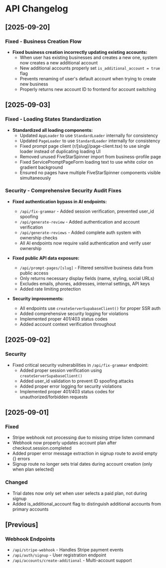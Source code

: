 # API Changelog

## [2025-09-20]
### Fixed - Business Creation Flow
- **Fixed business creation incorrectly updating existing accounts:**
  - When user has existing businesses and creates a new one, system now creates a new additional account
  - New additional accounts properly set `is_additional_account = true` flag
  - Prevents renaming of user's default account when trying to create new business
  - Properly returns new account ID to frontend for account switching

## [2025-09-03]
### Fixed - Loading States Standardization
- **Standardized all loading components:**
  - Updated `AppLoader` to use `StandardLoader` internally for consistency
  - Updated `PageLoader` to use `StandardLoader` internally for consistency
  - Fixed prompt page client (r/[slug]/page-client.tsx) to use single loader instead of duplicating loading UI
  - Removed unused FiveStarSpinner import from business-profile page
  - Fixed ServicePromptPageForm loading text to use white color on gradient background
  - Ensured no pages have multiple FiveStarSpinner components visible simultaneously

### Security - Comprehensive Security Audit Fixes
- **Fixed authentication bypass in AI endpoints:**
  - `/api/fix-grammar` - Added session verification, prevented user_id spoofing
  - `/api/generate-review` - Added authentication and account verification
  - `/api/generate-reviews` - Added complete auth system with ownership checks
  - All AI endpoints now require valid authentication and verify user ownership

- **Fixed public API data exposure:**
  - `/api/prompt-pages/[slug]` - Filtered sensitive business data from public access
  - Only returns necessary display fields (name, styling, social URLs)
  - Excludes emails, phones, addresses, internal settings, API keys
  - Added rate limiting protection

- **Security improvements:**
  - All endpoints use `createServerSupabaseClient()` for proper SSR auth
  - Added comprehensive security logging for violations
  - Implemented proper 401/403 status codes
  - Added account context verification throughout

## [2025-09-02]
### Security
- Fixed critical security vulnerabilities in `/api/fix-grammar` endpoint:
  - Added proper session verification using `createServerSupabaseClient()`
  - Added user_id validation to prevent ID spoofing attacks
  - Added proper error logging for security violations
  - Implemented proper 401/403 status codes for unauthorized/forbidden requests

## [2025-09-01]
### Fixed
- Stripe webhook not processing due to missing stripe listen command
- Webhook now properly updates account plan after checkout.session.completed
- Added proper error message extraction in signup route to avoid empty {} errors
- Signup route no longer sets trial dates during account creation (only when plan selected)

### Changed
- Trial dates now only set when user selects a paid plan, not during signup
- Added is_additional_account flag to distinguish additional accounts from primary accounts

## [Previous]
### Webhook Endpoints
- `/api/stripe-webhook` - Handles Stripe payment events
- `/api/auth/signup` - User registration endpoint
- `/api/accounts/create-additional` - Multi-account support